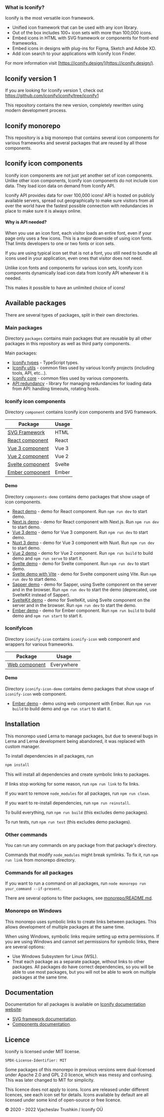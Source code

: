 ### What is Iconify?

Iconify is the most versatile icon framework.

-   Unified icon framework that can be used with any icon library.
-   Out of the box includes 100+ icon sets with more than 100,000 icons.
-   Embed icons in HTML with SVG framework or components for front-end frameworks.
-   Embed icons in designs with plug-ins for Figma, Sketch and Adobe XD.
-   Add icon search to your applications with Iconify Icon Finder.

For more information visit [https://iconify.design/](https://iconify.design/).

## Iconify version 1

If you are looking for Iconify version 1, check out https://github.com/iconify/iconify/tree/iconify1

This repository contains the new version, completely rewritten using modern development process.

## Iconify monorepo

This repository is a big monorepo that contains several icon components for various frameworks and several packages that are reused by all those components.

## Iconify icon components

Iconify icon components are not just yet another set of icon components. Unlike other icon components, Iconify icon components do not include icon data. They load icon data on demand from Iconify API.

Iconify API provides data for over 100,000 icons! API is hosted on publicly available servers, spread out geographically to make sure visitors from all over the world have the fastest possible connection with redundancies in place to make sure it is always online.

#### Why is API needed?

When you use an icon font, each visitor loads an entire font, even if your page only uses a few icons. This is a major downside of using icon fonts. That limits developers to one or two fonts or icon sets.

If you are using typical icon set that is not a font, you still need to bundle all icons used in your application, even ones that visitor does not need.

Unlike icon fonts and components for various icon sets, Iconify icon components dynamically load icon data from Iconify API whenever it is needed.

This makes it possible to have an unlimited choice of icons!

## Available packages

There are several types of packages, split in their own directories.

### Main packages

Directory `packages` contains main packages that are reusable by all other packages in this repository as well as third party components.

Main packages:

-   [Iconify types](./packages/types/) - TypeScript types.
-   [Iconify utils](./packages/utils/) - common files used by various Iconify projects (including tools, API, etc...).
-   [Iconify core](./packages/core/) - common files used by various components.
-   [API redundancy](./packages/api-redundancy/) - library for managing redundancies for loading data from API: handling timeouts, rotating hosts.

### Iconify icon components

Directory `component` contains Iconify icon components and SVG framework.

| Package                                  | Usage  |
| ---------------------------------------- | ------ |
| [SVG Framework](./components/iconify/)   | HTML   |
| [React component](./components/react/)   | React  |
| [Vue 3 component](./components/vue/)     | Vue 3  |
| [Vue 2 component](./components/vue2/)    | Vue 2  |
| [Svelte component](./components/svelte/) | Svelte |
| [Ember component](./components/ember/)   | Ember  |

#### Demo

Directory `components-demo` contains demo packages that show usage of icon components.

-   [React demo](./components-demo/react-demo/) - demo for React component. Run `npm run dev` to start demo.
-   [Next.js demo](./components-demo/nextjs-demo/) - demo for React component with Next.js. Run `npm run dev` to start demo.
-   [Vue 3 demo](./components-demo/vue-demo/) - demo for Vue 3 component. Run `npm run dev` to start demo.
-   [Nuxt 3 demo](./components-demo/nuxt3-demo/) - demo for Vue 3 component with Nuxt. Run `npm run dev` to start demo.
-   [Vue 2 demo](./components-demo/vue2-demo/) - demo for Vue 2 component. Run `npm run build` to build demo and `npm run serve` to start it.
-   [Svelte demo](./components-demo/svelte-demo/) - demo for Svelte component. Run `npm run dev` to start demo.
-   [Svelte demo with Vite](./components-demo/svelte-demo-vite/) - demo for Svelte component using Vite. Run `npm run dev` to start demo.
-   [Sapper demo](./components-demo/sapper-demo/) - demo for Sapper, using Svelte component on the server and in the browser. Run `npm run dev` to start the demo (deprecated, use SvelteKit instead of Sapper).
-   [SvelteKit demo](./components-demo/sveltekit-demo/) - demo for SvelteKit, using Svelte component on the server and in the browser. Run `npm run dev` to start the demo.
-   [Ember demo](./components-demo/ember-demo/) - demo for Ember component. Run `npm run build` to build demo and `npm run start` to start it.

### IconifyIcon

Directory `iconify-icon` contains `iconify-icon` web component and wrappers for various frameworks.

| Package                               | Usage      |
| ------------------------------------- | ---------- |
| [Web component](./iconify-icon/icon/) | Everywhere |

#### Demo

Directory `iconify-icon-demo` contains demo packages that show usage of `iconify-icon` web component.

-   [Ember demo](./iconify-icon-demo/ember-icon-demo/) - demo using web component with Ember. Run `npm run build` to build demo and `npm run start` to start it.

## Installation

This monorepo used Lerna to manage packages, but due to several bugs in Lerna and Lerna development being abandoned, it was replaced with custom manager.

To install dependencies in all packages, run

```bash
npm install
```

This will install all dependencies and create symbolic links to packages.

If links stop working for some reason, run `npm run link` to fix links.

If you want to remove `node_modules` for all packages, run `npm run clean`.

If you want to re-install dependencies, run `npm run reinstall`.

To build everything, run `npm run build` (this excludes demo packages).

To run tests, run `npm run test` (this excludes demo packages).

### Other commands

You can run any commands on any package from that package's directory.

Commands that modify `node_modules` might break symlinks. To fix it, run `npm run link` from monorepo directory.

### Commands for all packages

If you want to run a command on all packages, run `node monorepo run your_command --if-present`.

There are several options to filter packages, see [monorepo/README.md](monorepo/README.md).

### Monorepo on Windows

This monorepo uses symbolic links to create links between packages. This allows development of multiple packages at the same time.

When using Windows, symbolic links require setting up extra permissions. If you are using Windows and cannot set permissions for symbolic links, there are several options:

-   Use Windows Subsystem for Linux (WSL).
-   Treat each package as a separate package, without links to other packages. All packages do have correct dependencies, so you will be able to use most packages, but you will not be able to work on multiple packages at the same time.

## Documentation

Documentation for all packages is available on [Iconify documentation website](https://docs.iconify.design/icon-components/):

-   [SVG framework documentation](https://docs.iconify.design/icon-components/svg-framework/index.html).
-   [Components documentation](https://docs.iconify.design/icon-components/components/index.html).

## Licence

Iconify is licensed under MIT license.

`SPDX-License-Identifier: MIT`

Some packages of this monorepo in previous versions were dual-licensed under Apache 2.0 and GPL 2.0 licence, which was messy and confusing. This was later changed to MIT for simplicity.

This licence does not apply to icons. Icons are released under different licences, see each icon set for details.
Icons available by default are all licensed under some kind of open-source or free licence.

© 2020 - 2022 Vjacheslav Trushkin / Iconify OÜ
